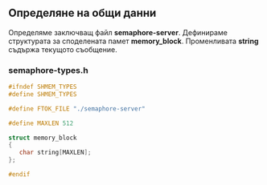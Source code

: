 ## Определяне на общи данни

Определяме заключващ файл **semaphore-server**. 
Дефинираме структурата за споделената памет **memory_block**. 
Променливата **string** съдържа текущото съобщение.

### semaphore-types.h
```c
#ifndef SHMEM_TYPES
#define SHMEM_TYPES

#define FTOK_FILE "./semaphore-server"

#define MAXLEN 512

struct memory_block
{
   char string[MAXLEN];
};

#endif
```
